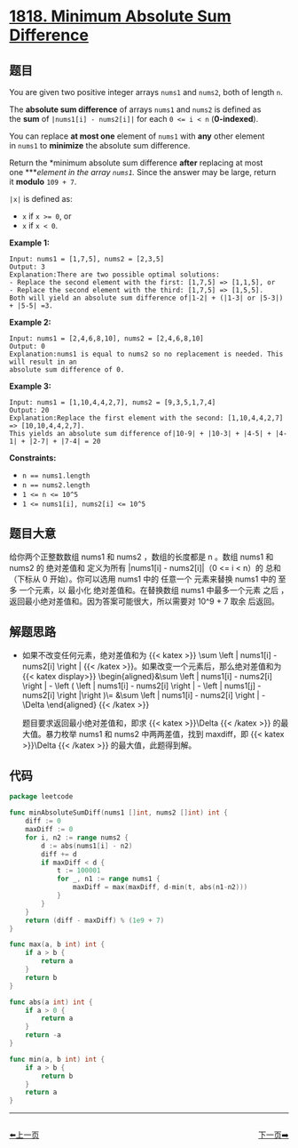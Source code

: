 # [1818. Minimum Absolute Sum Difference](https://leetcode.com/problems/minimum-absolute-sum-difference/)

## 题目

You are given two positive integer arrays `nums1` and `nums2`, both of length `n`.

The **absolute sum difference** of arrays `nums1` and `nums2` is defined as the **sum** of `|nums1[i] - nums2[i]|` for each `0 <= i < n` (**0-indexed**).

You can replace **at most one** element of `nums1` with **any** other element in `nums1` to **minimize** the absolute sum difference.

Return the *minimum absolute sum difference **after** replacing at most one ****element in the array `nums1`.* Since the answer may be large, return it **modulo** `109 + 7`.

`|x|` is defined as:

- `x` if `x >= 0`, or
- `x` if `x < 0`.

**Example 1:**

```
Input: nums1 = [1,7,5], nums2 = [2,3,5]
Output: 3
Explanation:There are two possible optimal solutions:
- Replace the second element with the first: [1,7,5] => [1,1,5], or
- Replace the second element with the third: [1,7,5] => [1,5,5].
Both will yield an absolute sum difference of|1-2| + (|1-3| or |5-3|) + |5-5| =3.

```

**Example 2:**

```
Input: nums1 = [2,4,6,8,10], nums2 = [2,4,6,8,10]
Output: 0
Explanation:nums1 is equal to nums2 so no replacement is needed. This will result in an
absolute sum difference of 0.

```

**Example 3:**

```
Input: nums1 = [1,10,4,4,2,7], nums2 = [9,3,5,1,7,4]
Output: 20
Explanation:Replace the first element with the second: [1,10,4,4,2,7] => [10,10,4,4,2,7].
This yields an absolute sum difference of|10-9| + |10-3| + |4-5| + |4-1| + |2-7| + |7-4| = 20
```

**Constraints:**

- `n == nums1.length`
- `n == nums2.length`
- `1 <= n <= 10^5`
- `1 <= nums1[i], nums2[i] <= 10^5`

## 题目大意

给你两个正整数数组 nums1 和 nums2 ，数组的长度都是 n 。数组 nums1 和 nums2 的 绝对差值和 定义为所有 |nums1[i] - nums2[i]|（0 <= i < n）的 总和（下标从 0 开始）。你可以选用 nums1 中的 任意一个 元素来替换 nums1 中的 至多 一个元素，以 最小化 绝对差值和。在替换数组 nums1 中最多一个元素 之后 ，返回最小绝对差值和。因为答案可能很大，所以需要对 10^9 + 7 取余 后返回。

## 解题思路

- 如果不改变任何元素，绝对差值和为 {{< katex >}} \sum \left | nums1[i] - nums2[i] \right | {{< /katex >}}。如果改变一个元素后，那么绝对差值和为 
  {{< katex display>}} \begin{aligned}&\sum \left | nums1[i] - nums2[i] \right | - \left ( \left | nums1[i] - nums2[i] \right | - \left | nums1[j] - nums2[i] \right |\right )\\= &\sum \left | nums1[i] - nums2[i] \right | - \Delta \end{aligned} {{< /katex >}}
  
  题目要求返回最小绝对差值和，即求 {{< katex >}}\Delta {{< /katex >}} 的最大值。暴力枚举 nums1 和 nums2 中两两差值，找到 maxdiff，即 {{< katex >}}\Delta {{< /katex >}} 的最大值，此题得到解。

## 代码

```go
package leetcode

func minAbsoluteSumDiff(nums1 []int, nums2 []int) int {
	diff := 0
	maxDiff := 0
	for i, n2 := range nums2 {
		d := abs(nums1[i] - n2)
		diff += d
		if maxDiff < d {
			t := 100001
			for _, n1 := range nums1 {
				maxDiff = max(maxDiff, d-min(t, abs(n1-n2)))
			}
		}
	}
	return (diff - maxDiff) % (1e9 + 7)
}

func max(a, b int) int {
	if a > b {
		return a
	}
	return b
}

func abs(a int) int {
	if a > 0 {
		return a
	}
	return -a
}

func min(a, b int) int {
	if a > b {
		return b
	}
	return a
}
```


----------------------------------------------
<div style="display: flex;justify-content: space-between;align-items: center;">
<p><a href="https://books.halfrost.com/leetcode/ChapterFour/1700~1799/1758.Minimum-Changes-To-Make-Alternating-Binary-String/">⬅️上一页</a></p>
<p><a href="https://books.halfrost.com/leetcode/ChapterFour/1800~1899/1846.Maximum-Element-After-Decreasing-and-Rearranging/">下一页➡️</a></p>
</div>
